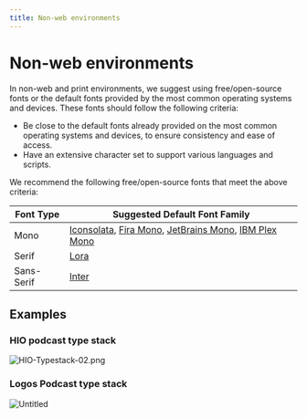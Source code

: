 ```yaml
---
title: Non-web environments
---
```


# Non-web environments

In non-web and print environments, we suggest using free/open-source fonts or the default fonts provided by the most common operating systems and devices. These fonts should follow the following criteria:

- Be close to the default fonts already provided on the most common operating systems and devices, to ensure consistency and ease of access.
- Have an extensive character set to support various languages and scripts.

We recommend the following free/open-source fonts that meet the above criteria:

| Font Type | Suggested Default Font Family |
| --- | --- |
| Mono | [Iconsolata](https://fonts.google.com/specimen/Inconsolata?query=inconso), [Fira Mono](https://fonts.google.com/specimen/Fira+Mono), [JetBrains Mono](https://www.jetbrains.com/lp/mono/), [IBM Plex Mono](https://fonts.google.com/specimen/IBM+Plex+Mono) |
| Serif | [Lora](https://fonts.google.com/specimen/Lora) |
| Sans-Serif | [Inter](https://fonts.google.com/specimen/Inter) |

## Examples

### HIO podcast type stack

![HIO-Typestack-02.png](/HIO-Typestack-02.png)

### Logos Podcast type stack

![Untitled](/TypographyNonWeb1.png)